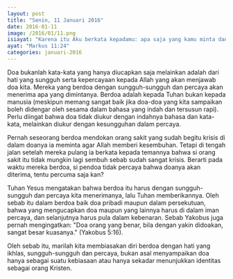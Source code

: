 ```yaml
---
layout: post
title: "Senin, 11 Januari 2016"
date: 2016-01-11
image: /2016/01/11.png
isiayat: "Karena itu Aku berkata kepadamu: apa saja yang kamu minta dan doakan, percayalah bahwa kamu telah menerimanya, maka hal itu akan diberikan kepadamu."
ayat: "Markus 11:24"
categories: januari-2016
---
```


Doa bukanlah kata-kata yang hanya diucapkan saja melainkan adalah dari hati yang sungguh serta kepercayaan kepada Allah yang akan menjawab doa kita. Mereka yang berdoa dengan sungguh-sungguh dan percaya akan menerima apa yang dimintanya. Berdoa adalah kepada Tuhan bukan kepada manusia (meskipun memang sangat baik jika doa-doa yang kita sampaikan boleh didengar oleh sesama dalam bahasa yang indah dan tersusun rapi). Perlu diingat bahwa doa tidak diukur dengan indahnya bahasa dan kata-kata, melainkan diukur dengan kesungguhan dalam percaya.

Pernah seseorang berdoa mendokan orang sakit yang sudah begitu krisis di dalam doanya ia meminta agar Allah memberi kesembuhan. Tetapi di tengah jalan setelah mereka pulang ia berkata kepada temannya bahwa si orang sakit itu tidak mungkin lagi sembuh sebab sudah sangat krisis. Berarti pada waktu mereka berdoa, si pendoa tidak percaya bahwa doanya akan diterima, tentu percuma saja kan?

Tuhan Yesus mengatakan bahwa berdoa itu harus dengan sungguh-sungguh dan percaya kita menerimanya, lalu Tuhan memberikannya. Oleh sebab itu dalam berdoa baik doa pribadi maupun dalam persekutuan, bahwa yang mengucapkan doa maupun yang lainnya harus di dalam iman percaya, dan selanjutnya harus pula dalam kebenaran. Sebab Yakobus juga pernah mengingatkan: "Doa orang yang benar, bila dengan yakin didoakan, sangat besar kuasanya." (Yakobus 5:16).

Oleh sebab itu, marilah kita membiasakan diri berdoa dengan hati yang ikhlas, sungguh-sungguh dan percaya, bukan asal menyampaikan doa hanya sebagai suatu kebiasaan atau hanya sekadar menunjukkan identitas sebagai orang Kristen.